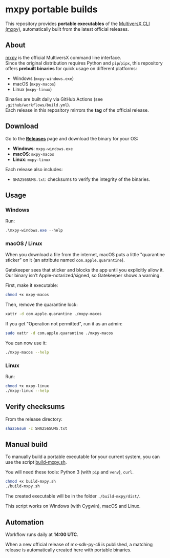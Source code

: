 # mxpy portable builds

This repository provides **portable executables** of
the [MultiversX CLI (mxpy)](https://github.com/multiversx/mx-sdk-py-cli), automatically built from the latest official
releases.

## About

[mxpy](https://github.com/multiversx/mx-sdk-py-cli) is the official MultiversX command line interface.  
Since the original distribution requires Python and `pip`/`pipx`, this repository offers **prebuilt binaries** for quick
usage on different platforms:

- Windows (`mxpy-windows.exe`)
- macOS (`mxpy-macos`)
- Linux (`mxpy-linux`)

Binaries are built daily via GitHub Actions (see `.github/workflows/build.yml`).  
Each release in this repository mirrors the **tag** of the official release.

## Download

Go to the **[Releases](https://github.com/BubuMVX/mxpy-portable/releases)** page and download the binary for your OS:

- **Windows**: `mxpy-windows.exe`
- **macOS**: `mxpy-macos`
- **Linux**: `mxpy-linux`

Each release also includes:

- `SHA256SUMS.txt`: checksums to verify the integrity of the binaries.

## Usage

### Windows

Run:

```powershell
.\mxpy-windows.exe --help
```

### macOS / Linux

When you download a file from the internet, macOS puts a little "quarantine sticker" on it (an attribute named
`com.apple.quarantine`).

Gatekeeper sees that sticker and blocks the app until you explicitly allow it. Our binary isn’t Apple-notarized/signed,
so Gatekeeper shows a warning.

First, make it executable:

```bash
chmod +x mxpy-macos
```

Then, remove the quarantine lock:

```bash
xattr -d com.apple.quarantine ./mxpy-macos
```

If you get "Operation not permitted", run it as an admin:

```bash
sudo xattr -d com.apple.quarantine ./mxpy-macos
```

You can now use it:

```bash
./mxpy-macos --help
```

### Linux

Run:

```bash
chmod +x mxpy-linux
./mxpy-linux --help
```

## Verify checksums

From the release directory:

```bash
sha256sum -c SHA256SUMS.txt
```

## Manual build

To manually build a portable executable for your current system, you can use the script [build-mxpy.sh](build-mxpy.sh).

You will need these tools: Python 3 (with `pip` and `venv`), `curl`.

```bash
chmod +x build-mxpy.sh
./build-mxpy.sh
```

The created executable will be in the folder `./build-mxpy/dist/`.

This script works on Windows (with Cygwin), macOS and Linux.

## Automation

Workflow runs daily at **14:00 UTC**.

When a new official release of mx-sdk-py-cli is published, a matching release is automatically created here with
portable binaries.
